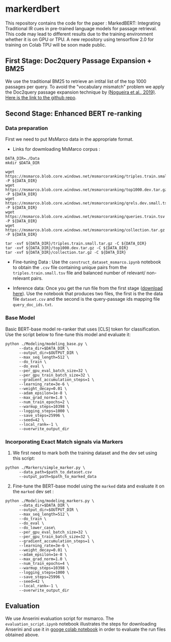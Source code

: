# markerdbert

This repository contains the code for the paper : MarkedBERT: Integrating Traditional IR cues in pre-trained language models for passage retrieval. 
This code may lead to different results due to the training environment whether it is on GPU or TPU. A new repository using tensorflow 2.0 for training on Colab TPU will be soon made public.

## First Stage: Doc2query Passage Expansion + BM25
We use the traditional BM25 to retrieve an intital list of the top 1000 passages per query. To avoid the "vocabulary mismatch" problem we apply the Doc2query passage expansion technique by [(Nogueira et al., 2019)](https://arxiv.org/pdf/1904.08375.pdf). [Here is the link to the github repo](https://github.com/nyu-dl/dl4ir-doc2query).

## Second Stage: Enhanced BERT re-ranking
### Data preparation
First we need to put MsMarco data in the appropriate format. 
- Links for dowmloading MsMarco corpus :
```
DATA_DIR=./Data
mkdir $DATA_DIR

wget https://msmarco.blob.core.windows.net/msmarcoranking/triples.train.small.tar.gz -P ${DATA_DIR}
wget https://msmarco.blob.core.windows.net/msmarcoranking/top1000.dev.tar.gz -P ${DATA_DIR}
wget https://msmarco.blob.core.windows.net/msmarcoranking/qrels.dev.small.tsv -P ${DATA_DIR}
wget https://msmarco.blob.core.windows.net/msmarcoranking/queries.train.tsv -P ${DATA_DIR}
wget https://msmarco.blob.core.windows.net/msmarcoranking/collection.tar.gz -P ${DATA_DIR}

tar -xvf ${DATA_DIR}/triples.train.small.tar.gz -C ${DATA_DIR}
tar -xvf ${DATA_DIR}/top1000.dev.tar.gz -C ${DATA_DIR}
tar -xvf ${DATA_DIR}/collection.tar.gz -C ${DATA_DIR}
```
- Fine-tuning Data : Use the ```construct_dataset_msmarco.ipynb``` notebook to obtain the ```.csv``` file containing unique pairs from the ```triples.train.small.tsv``` file and balanced number of relevant/ non-relevant pairs.

- Inference data: Once you get the run file from the first stage ([download here](https://drive.google.com/file/d/1uW2JF5aXDTjlKUnMQttXrCPo5pqjEphk/view?usp=sharing)). Use the notebook that produces two files, the first is the the data file ```dataset.csv``` and the second is the query-passage ids mapping file ```query_doc_ids.txt```. 

### Base Model
Basic BERT-base model re-ranker that uses \[CLS\] token for classification. Use the script below to fine-tune this model and evaluate it:
```
python ./Modeling/modeling_base.py \
      --data_dir=$DATA_DIR \
      --output_dir=$OUTPUT_DIR \
      --max_seq_length=512 \
      --do_train \
      --do_eval \
      --per_gpu_eval_batch_size=32 \
      --per_gpu_train_batch_size=32 \
      --gradient_accumulation_steps=1 \
      --learning_rate=3e-6 \
      --weight_decay=0.01 \
      --adam_epsilon=1e-8 \
      --max_grad_norm=1.0 \
      --num_train_epochs=2 \
      --warmup_steps=10398 \
      --logging_steps=1000 \
      --save_steps=25996 \
      --seed=42 \
      --local_rank=-1 \
      --overwrite_output_dir
```

### Incorporating Exact Match signals via Markers
1. We first need to mark both the training dataset and the dev set using this script: 
```
python ./Markers/simple_marker.py \
      --data_path=$path_to_dataset.csv
      --output_path=$path_to_marked_data
```
2. Fine-tune the BERT-base model using the ```marked```  data and evaluate it on the ```marked``` dev set :
```
python ./Modeling/modeling_markers.py \
      --data_dir=$DATA_DIR \
      --output_dir=$OUTPUT_DIR \
      --max_seq_length=512 \
      --do_train \
      --do_eval \
      --do_lower_case\
      --per_gpu_eval_batch_size=32 \
      --per_gpu_train_batch_size=32 \
      --gradient_accumulation_steps=1 \
      --learning_rate=3e-6 \
      --weight_decay=0.01 \
      --adam_epsilon=1e-8 \
      --max_grad_norm=1.0 \
      --num_train_epochs=4 \
      --warmup_steps=10398 \
      --logging_steps=1000 \
      --save_steps=25996 \
      --seed=42 \
      --local_rank=-1 \
      --overwrite_output_dir
```
## Evaluation 
We use Anserini evaluation script for msmarco. The ```evaluation_script.ipynb``` notebook illustrates the steps for downloading Anserini and use it in [googe colab notebook](https://colab.research.google.com) in order to evaluate the run files obtained above.

